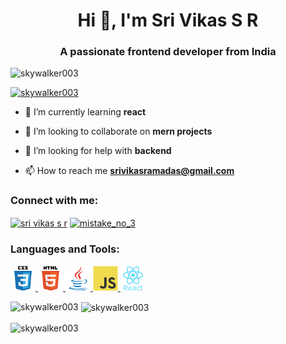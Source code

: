 <h1 align="center">Hi 👋, I'm Sri Vikas S R</h1>
<h3 align="center">A passionate frontend developer from India</h3>

<p align="left"> <img src="https://komarev.com/ghpvc/?username=skywalker003&label=Profile%20views&color=0e75b6&style=flat" alt="skywalker003" /> </p>

<p align="left"> <a href="https://github.com/ryo-ma/github-profile-trophy"><img src="https://github-profile-trophy.vercel.app/?username=skywalker003" alt="skywalker003" /></a> </p>

- 🌱 I’m currently learning **react**

- 👯 I’m looking to collaborate on **mern projects**

- 🤝 I’m looking for help with **backend**

- 📫 How to reach me **srivikasramadas@gmail.com**

<h3 align="left">Connect with me:</h3>
<p align="left">
<a href="https://linkedin.com/in/sri vikas s r" target="blank"><img align="center" src="https://raw.githubusercontent.com/rahuldkjain/github-profile-readme-generator/master/src/images/icons/Social/linked-in-alt.svg" alt="sri vikas s r" height="30" width="40" /></a>
<a href="https://instagram.com/mistake_no_3" target="blank"><img align="center" src="https://raw.githubusercontent.com/rahuldkjain/github-profile-readme-generator/master/src/images/icons/Social/instagram.svg" alt="mistake_no_3" height="30" width="40" /></a>
</p>

<h3 align="left">Languages and Tools:</h3>
<p align="left"> <a href="https://www.w3schools.com/css/" target="_blank" rel="noreferrer"> <img src="https://raw.githubusercontent.com/devicons/devicon/master/icons/css3/css3-original-wordmark.svg" alt="css3" width="40" height="40"/> </a> <a href="https://www.w3.org/html/" target="_blank" rel="noreferrer"> <img src="https://raw.githubusercontent.com/devicons/devicon/master/icons/html5/html5-original-wordmark.svg" alt="html5" width="40" height="40"/> </a> <a href="https://www.java.com" target="_blank" rel="noreferrer"> <img src="https://raw.githubusercontent.com/devicons/devicon/master/icons/java/java-original.svg" alt="java" width="40" height="40"/> </a> <a href="https://developer.mozilla.org/en-US/docs/Web/JavaScript" target="_blank" rel="noreferrer"> <img src="https://raw.githubusercontent.com/devicons/devicon/master/icons/javascript/javascript-original.svg" alt="javascript" width="40" height="40"/> </a> <a href="https://reactjs.org/" target="_blank" rel="noreferrer"> <img src="https://raw.githubusercontent.com/devicons/devicon/master/icons/react/react-original-wordmark.svg" alt="react" width="40" height="40"/> </a> </p>

<p><img align="left" src="https://github-readme-stats.vercel.app/api/top-langs?username=skywalker003&show_icons=true&locale=en&layout=compact" alt="skywalker003" /></p>

<p>&nbsp;<img align="center" src="https://github-readme-stats.vercel.app/api?username=skywalker003&show_icons=true&locale=en" alt="skywalker003" /></p>

<p><img align="center" src="https://github-readme-streak-stats.herokuapp.com/?user=skywalker003&" alt="skywalker003" /></p>

